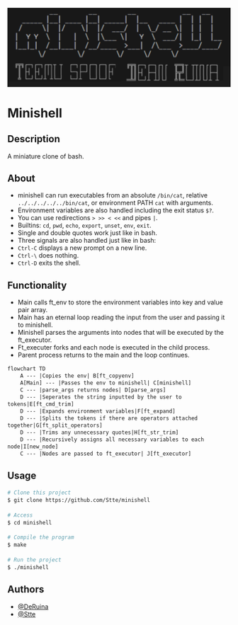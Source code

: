 ![](img/minishell.png)

# Minishell

## Description ##

A miniature clone of bash.

## About ##

- minishell can run executables from an absolute `/bin/cat`, relative `../../../../../bin/cat`, or environment PATH `cat` with arguments.
- Environment variables are also handled including the exit status `$?`.
- You can use redirections `> >> < <<` and pipes `|`.
- Builtins: `cd`, `pwd`, `echo`, `export`, `unset`, `env`, `exit`.
- Single and double quotes work just like in bash.
- Three signals are also handled just like in bash:
- `Ctrl-C` displays a new prompt on a new line.
- `Ctrl-\` does nothing.
- `Ctrl-D` exits the shell.

## Functionality ##

- Main calls ft_env to store the environment variables into key and value pair array.
- Main has an eternal loop reading the input from the user and passing it to minishell.
- Minishell parses the arguments into nodes that will be executed by the ft_executor.
- Ft_executer forks and each node is executed in the child process.
- Parent process returns to the main and the loop continues.


```mermaid
flowchart TD
    A --- |Copies the env| B[ft_copyenv]
    A[Main] --- |Passes the env to minishell| C[minishell]
    C --- |parse_args returns nodes| D[parse_args]
    D --- |Seperates the string inputted by the user to tokens|E[ft_cmd_trim]
    D --- |Expands environment variables|F[ft_expand]
    D --- |Splits the tokens if there are operators attached together|G[ft_split_operators]
    D --- |Trims any unnecessary quotes|H[ft_str_trim]
    D --- |Recursively assigns all necessary variables to each node|I[new_node]
    C --- |Nodes are passed to ft_executor| J[ft_executor]
```

## Usage ##

```bash
# Clone this project
$ git clone https://github.com/Stte/minishell

# Access
$ cd minishell

# Compile the program
$ make

# Run the project
$ ./minishell

```

## Authors

- [@DeRuina](https://github.com/DeRuina)
- [@Stte](https://github.com/Stte)
